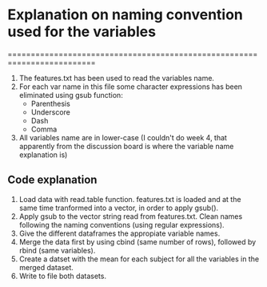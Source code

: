 # Explanation on naming convention used for the variables
=========================================================================

1. The features.txt has been used to read the variables name.
2. For each var name in this file some character expressions has been eliminated using gsub function:
	- Parenthesis
	- Underscore
	- Dash
	- Comma
3. All variables name are in lower-case (I couldn't do week 4, that apparently from the discussion board is where the variable name explanation is)

## Code explanation
1. Load data with read.table function. features.txt is loaded and at the same time tranformed into a vector, in order to apply gsub().
2. Apply gsub to the vector string read from features.txt. Clean names following the naming conventions (using regular expressions).
3. Give the different dataframes the appropiate variable names.
4. Merge the data first by using cbind (same number of rows), followed by rbind (same variables).
5. Create a datset with the mean for each subject for all the variables in the merged dataset.
6. Write to file both datasets.

